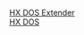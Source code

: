 [HX DOS Extender](https://www.japheth.de/HX.html)  
[HX DOS](https://sourceforge.net/projects/hx-dos)  